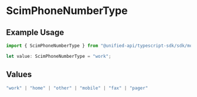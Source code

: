 # ScimPhoneNumberType

## Example Usage

```typescript
import { ScimPhoneNumberType } from "@unified-api/typescript-sdk/sdk/models/shared";

let value: ScimPhoneNumberType = "work";
```

## Values

```typescript
"work" | "home" | "other" | "mobile" | "fax" | "pager"
```